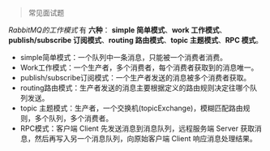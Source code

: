 
> 常见面试题

*RabbitMQ的工作模式* 有 **六种**：
**simple 简单模式**、**work 工作模式**、**publish/subscribe 订阅模式**、**routing 路由模式**、**topic 主题模式**、**RPC 模式**。
  
- simple简单模式：一个队列中一条消息，只能被一个消费者消费。
- Work工作模式：一个生产者，多个消费者，每个消费者获取到的消息唯一。
- publish/subscribe订阅模式：一个生产者发送的消息被多个消费者获取。
- routing路由模式：生产者发送的消息主要根据定义的路由规则决定往哪个队列发送。
- topic 主题模式：生产者，一个交换机(topicExchange)，模糊匹配路由规则，多个队列，多个消费者。
- RPC模式：客户端 Client 先发送消息到消息队列，远程服务端 Server 获取消息，然后再写入另一个消息队列，向原始客户端 Client 响应消息处理结果。